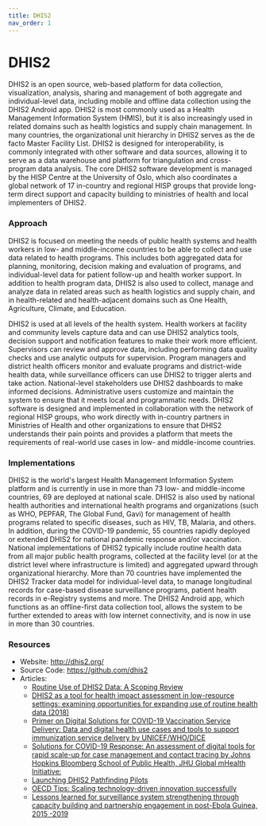 ```yaml
---
title: DHIS2
nav_order: 1
---
```


# DHIS2

DHIS2 is an open source, web-based platform for data collection,
visualization, analysis, sharing and management of both aggregate and
individual-level data, including mobile and offline data collection
using the DHIS2 Android app. DHIS2 is most commonly used as a Health
Management Information System (HMIS), but it is also increasingly used
in related domains such as health logistics and supply chain management.
In many countries, the organizational unit hierarchy in DHIS2 serves as
the de facto Master Facility List. DHIS2 is designed for
interoperability, is commonly integrated with other software and data
sources, allowing it to serve as a data warehouse and platform for
triangulation and cross-program data analysis. The core DHIS2 software
development is managed by the HISP Centre at the University of Oslo,
which also coordinates a global network of 17 in-country and regional
HISP groups that provide long-term direct support and capacity building
to ministries of health and local implementers of DHIS2.

### Approach

DHIS2 is focused on meeting the needs of public health systems and
health workers in low- and middle-income countries to be able to collect
and use data related to health programs. This includes both aggregated
data for planning, monitoring, decision making and evaluation of
programs, and individual-level data for patient follow-up and health
worker support. In addition to health program data, DHIS2 is also used
to collect, manage and analyze data in related areas such as health
logistics and supply chain, and in health-related and health-adjacent
domains such as One Health, Agriculture, Climate, and Education.

DHIS2 is used at all levels of the health system. Health workers at
facility and community levels capture data and can use DHIS2 analytics
tools, decision support and notification features to make their work
more efficient. Supervisors can review and approve data, including
performing data quality checks and use analytic outputs for supervision.
Program managers and district health officers monitor and evaluate
programs and district-wide health data, while surveillance officers can
use DHIS2 to trigger alerts and take action. National-level stakeholders
use DHIS2 dashboards to make informed decisions. Administrative users
customize and maintain the system to ensure that it meets local and
programmatic needs. DHIS2 software is designed and implemented in
collaboration with the network of regional HISP groups, who work
directly with in-country partners in Ministries of Health and other
organizations to ensure that DHIS2 understands their pain points and
provides a platform that meets the requirements of real-world use cases
in low- and middle-income countries.

### Implementations

DHIS2 is the world\'s largest Health Management Information System
platform and is currently in use in more than 73 low- and middle-income
countries, 69 are deployed at national scale. DHIS2 is also used by
national health authorities and international health programs and
organizations (such as WHO, PEPFAR, The Global Fund, Gavi) for
management of health programs related to specific diseases, such as HIV,
TB, Malaria, and others. In addition, during the COVID-19 pandemic, 55
countries rapidly deployed or extended DHIS2 for national pandemic
response and/or vaccination. National implementations of DHIS2 typically
include routine health data from all major public health programs,
collected at the facility level (or at the district level where
infrastructure is limited) and aggregated upward through organizational
hierarchy. More than 70 countries have implemented the DHIS2 Tracker
data model for individual-level data, to manage longitudinal records for
case-based disease surveillance programs, patient health records in
e-Registry systems and more. The DHIS2 Android app, which functions as
an offline-first data collection tool, allows the system to be further
extended to areas with low internet connectivity, and is now in use in
more than 30 countries.

### Resources

- Website: <http://dhis2.org/>
- Source Code: <https://github.com/dhis2>
- Articles:
  - [Routine Use of DHIS2 Data: A Scoping
    Review](https://assets.researchsquare.com/files/rs-965378/v1/0ca5f132-1041-44ef-98c5-291529374ab3.pdf?c=1635172127)
  - [DHIS2 as a tool for health impact assessment in low-resource
    settings: examining opportunities for expanding use of routine
    health data
    (2018)](https://conferences.iaia.org/2018/final-papers/Saunders-Hastings,%20Patrick%20-%20DHIS2%20as%20a%20tool%20for%20health%20impact%20assessment.pdf)
  - [Primer on Digital Solutions for COVID-19 Vaccination Service
    Delivery: Data and digital health use cases and tools to support
    immunization service delivery by
    UNICEF/WHO/DICE](https://www.digitalhealthcoe.org/_files/ugd/55ae33_b9ff17bd5d6c487982ba328d8cbeaa8f.pdf)
  - [Solutions for COVID-19 Response: An assessment of digital tools for
    rapid scale-up for case management and contact tracing by Johns
    Hopkins Bloomberg School of Public Health, JHU Global mHealth
    Initiative:](https://drive.google.com/file/d/1yCP7t1di_ofQ0YhuPAD1Oqcj1aTo74k5/viewDigital)
  - [Launching DHIS2 Pathfinding
    Pilots](https://digitalpublicgoods.net/blog/launching-dhis2-pathfinding-pilots/)
  - [OECD Tips: Scaling technology-driven innovation
    successfully](https://www.oecd.org/development-cooperation-learning/practices/scaling-technology-driven-innovation-successfully-a6ef90b6/)
  - [Lessons learned for surveillance system strengthening through
    capacity building and partnership engagement in post-Ebola Guinea,
    2015
    -2019](https://www.frontiersin.org/articles/10.3389/fpubh.2022.715356/full)
